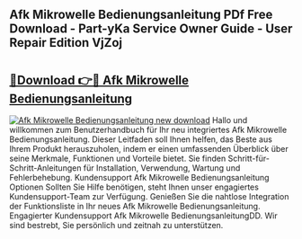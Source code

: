 ## Afk Mikrowelle Bedienungsanleitung PDf Free Download - Part-yKa Service Owner Guide - User Repair Edition VjZoj

# <h2><a href="http://df0hmf.blite.top/?on=Afk+Mikrowelle+Bedienungsanleitung">🔗Download 👉🔴 Afk Mikrowelle Bedienungsanleitung</a></h2>

[![Afk Mikrowelle Bedienungsanleitung new download](https://i.imgur.com/lujVjoI.png)](http://df0hmf.blite.top/?on=Afk+Mikrowelle+Bedienungsanleitung)
Hallo und willkommen zum Benutzerhandbuch für Ihr neu integriertes Afk Mikrowelle Bedienungsanleitung. Dieser Leitfaden soll Ihnen helfen, das Beste aus Ihrem Produkt herauszuholen, indem er einen umfassenden Überblick über seine Merkmale, Funktionen und Vorteile bietet. Sie finden Schritt-für-Schritt-Anleitungen für Installation, Verwendung, Wartung und Fehlerbehebung. Kundensupport Afk Mikrowelle Bedienungsanleitung Optionen Sollten Sie Hilfe benötigen, steht Ihnen unser engagiertes Kundensupport-Team zur Verfügung. Genießen Sie die nahtlose Integration der Funktionsliste in Ihr neues Afk Mikrowelle Bedienungsanleitung. Engagierter Kundensupport Afk Mikrowelle BedienungsanleitungDD. Wir sind bestrebt, Sie persönlich und zeitnah zu unterstützen.
